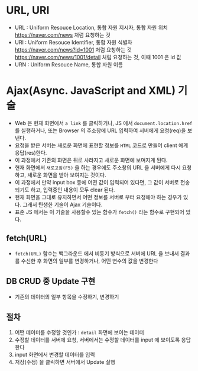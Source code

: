 # URL, URI

- URL : Uniform Resouce Location, 통합 자원 지시자, 통합 자원 위치  
  https://naver.com/news 처럼 요청하는 것
- URI : Uniform Resouce Identifier, 통합 자원 식별자  
  https://naver.com/news?id=1001 처럼 요청하는 것  
  https://naver.com/news/1001/detail 처럼 요청하는 것, 이때 1001 은 id 값
- URN : Uniform Resouce Name, 통합 자원 이름

# Ajax(Async. JavaScript and XML) 기술

- Web 은 현재 화면에서 `a link` 를 클릭하거나, JS 에서 `document.location.href` 를 실행하거나, 또는 Browser 의 주소창에 URL 입력하여 서버에게 요청(req)을 보낸다.
- 요청을 받은 서버는 새로운 화면에 표현할 정보를 `HTML` 코드로 만들어 client 에게 응답(res)한다.
- 이 과정에서 기존의 화면은 뒤로 사라지고 새로운 화면에 보며지게 된다.
- 현재 화면에서 `새로고침(F5)` 을 하는 경우에도 주소창의 URL 을 서버에게 다시 요청하고, 새로운 화면을 받아 보여지는 것이다.
- 이 과정에서 만약 input box 등에 어떤 값이 입력되어 있다면, 그 값이 서버로 전송되기도 하고, 입력중인 내용이 모두 clear 된다.
- 현재 화면을 그대로 유지하면서 어떤 정보를 서버로 부터 요청해야 하는 경우가 있다.
  그래서 탄생한 기술이 Ajax 기술이다.
- 표준 JS 에서는 이 기술을 사용할수 있는 함수가 `fetch()` 라는 함수로 구현되어 있다.

## fetch(URL)

- `fetch(URL)` 함수는 백그라운드 에서 비동기 방식으로 서버에 URL 을 보내서 결과를 수신한 후 화면의 일부를 변경하거나, 어떤 변수의 값을 변경한다

## DB CRUD 중 Update 구현

- 기존의 데이터의 일부 항목을 수정하기, 변경하기

## 절차

1. 어떤 데이터를 수정할 것인가 : `detail` 화면에 보이는 데이터
2. 수정할 데이터를 서버에 요청, 서버에서는 수정할 데이터를 input 에 보이도록 응답한다
3. input 화면에서 변경할 데이터를 입력
4. 저장(수정) 을 클릭하면 서버에서 Update 실행
